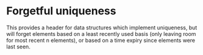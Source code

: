 # Forgetful uniqueness

This provides a header for data structures which implement uniqueness, but will forget elements based on a least recently used basis (only leaving room for most recent n elements), or based on a time expiry since elements were last seen.

